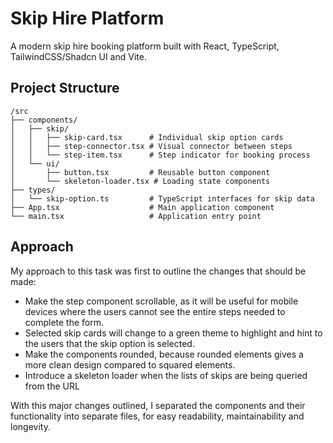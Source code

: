 # Skip Hire Platform

A modern skip hire booking platform built with React, TypeScript, TailwindCSS/Shadcn UI and Vite.

## Project Structure

```
/src
├── components/
│   ├── skip/
│   │   ├── skip-card.tsx      # Individual skip option cards
│   │   ├── step-connector.tsx # Visual connector between steps
│   │   └── step-item.tsx      # Step indicator for booking process
│   └── ui/
│       ├── button.tsx         # Reusable button component
│       └── skeleton-loader.tsx # Loading state components
├── types/
│   └── skip-option.ts         # TypeScript interfaces for skip data
├── App.tsx                    # Main application component
└── main.tsx                   # Application entry point
```

## Approach
My approach to this task was first to outline the changes that should be made:
 - Make the step component scrollable, as it will be useful for mobile devices where the users cannot see the entire steps needed to complete the form.
 - Selected skip cards will change to a green theme to highlight and hint to the users that the skip option is selected.
 - Make the components rounded, because rounded elements gives a more clean design compared to squared elements.
 - Introduce a skeleton loader when the lists of skips are being queried from the URL

With this major changes outlined, I separated the components and their functionality into separate files, for easy readability, maintainability and longevity.
